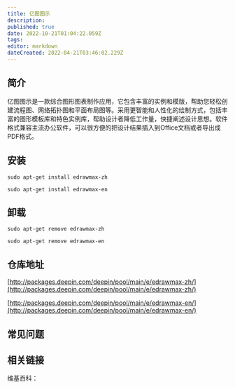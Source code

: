 ```yaml
---
title: 亿图图示
description: 
published: true
date: 2022-10-21T01:04:22.059Z
tags: 
editor: markdown
dateCreated: 2022-04-21T03:46:02.229Z
---
```


## 简介

亿图图示是一款综合图形图表制作应用，它包含丰富的实例和模版，帮助您轻松创建流程图、网络拓扑图和平面布局图等。采用更智能和人性化的绘制方式，包括丰富的图形模板库和特色实例库，帮助设计者降低工作量，快捷阐述设计思想。软件格式兼容主流办公软件，可以很方便的把设计结果插入到Office文档或者导出成PDF格式。

## 安装

`sudo apt-get install edrawmax-zh`

`sudo apt-get install edrawmax-en`

## 卸载

`sudo apt-get remove edrawmax-zh`

`sudo apt-get remove edrawmax-en`

## 仓库地址

[http://packages.deepin.com/deepin/pool/main/e/edrawmax-zh/](http://packages.deepin.com/deepin/pool/main/e/edrawmax-zh/)

[http://packages.deepin.com/deepin/pool/main/e/edrawmax-en/](http://packages.deepin.com/deepin/pool/main/e/edrawmax-en/)

## 常见问题

## 相关链接

维基百科：

